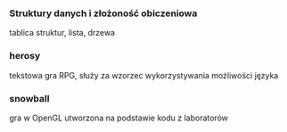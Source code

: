 ### Struktury danych i złożoność obiczeniowa
tablica struktur, lista, drzewa

### herosy
tekstowa gra RPG, służy za wzorzec wykorzystywania możliwości języka

### snowball
gra w OpenGL utworzona na podstawie kodu z laboratorów
